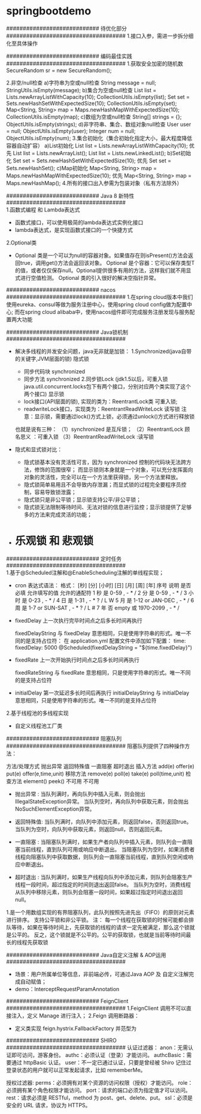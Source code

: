 # springbootdemo
############################ 待优化部分 ####################################
1.接口入参，需进一步拆分细化至具体操作


############################ 编码最佳实践 ####################################
1.获取安全加密的随机数
SecureRandom sr = new SecureRandom();

2.非空/null检查
    a)字符串为空或null检查
        String message = null;
        StringUtils.isEmpty(message);
    b)集合为空或null检查
        List<String> list = Lists.newArrayListWithCapacity(10);
        CollectionUtils.isEmpty(list);
        Set<String> set = Sets.newHashSetWithExpectedSize(10);
        CollectionUtils.isEmpty(set);
        Map<String, String> map = Maps.newHashMapWithExpectedSize(10);
        CollectionUtils.isEmpty(map);
    c)数组为空或null检查
        String[] strings = {};
        ObjectUtils.isEmpty(strings);
    d)非字符串、集合、数组对象null检查
        User user = null;
        ObjectUtils.isEmpty(user);
        Integer num = null;
        ObjectUtils.isEmpty(num);
3.集合初始化（集合初始化指定大小，最大程度降低容器自动扩容）
    a)List初始化
        List<String> list = Lists.newArrayListWithCapacity(10); 优先
        List<String> list = Lists.newArrayList();
        List<String> list = Lists.newLinkedList();
    b)Set初始化
        Set<String> set = Sets.newHashSetWithExpectedSize(10); 优先
        Set<String> set = Sets.newHashSet();
    c)Map初始化
        Map<String, String> map = Maps.newHashMapWithExpectedSize(10); 优先
        Map<String, String> map = Maps.newHashMap();
4.所有的接口出入参需为包装对象（私有方法除外） 
    
    
    
############################ Java 8 新特性 ####################################    
1.函数式编程 和 Lambda表达式
  - 函数式接口，可以使用极简的lambda表达式实例化接口
  - lambda表达式，是实现函数式接口的一个快捷方式
    
2.Optional类
  - Optional 类是一个可以为null的容器对象。如果值存在则isPresent()方法会返回true，调用get()方法会返回该对象。
    Optional 是个容器：它可以保存类型T的值，或者仅仅保存null。Optional提供很多有用的方法，这样我们就不用显式进行空值检测。
    Optional 类的引入很好的解决空指针异常。



############################ nacos ####################################
1.在spring cloud版本中我们使用eureka、consul等做为服务注册中心，使用spring cloud config做为配置中心;
  而在spring cloud alibaba中，使用nacos组件即可完成服务注册发现与服务配置两大功能




############################ Java锁机制 ####################################
- 解决多线程的并发安全问题，java无非就是加锁：
  1.Synchronized(java自带的关键字,JVM层面的锁) 隐式锁
    - 同步代码块 synchronized 
    - 同步方法 synchronized 
  2.同步锁Lock (jdk1.5以后，可重入锁java.util.concurrent.locks包下有两个接口，分别对应两个类实现了这个两个接口) 显示锁
    - lock接口(API层面的锁), 实现的类为：ReentrantLock类 可重入锁;
    - readwriteLock接口，实现类为：ReentrantReadWriteLock 读写锁
  注意：显示锁，需要通过lock()方式上锁，必须通过unlock()方式进行释放锁

  也就是说有三种：
  （1）synchronized 是互斥锁；
  （2）ReentrantLock 顾名思义 ：可重入锁
  （3）ReentrantReadWriteLock :读写锁
  
- 隐式和显式锁对比：
  - 隐式锁基本没有灵活性可言，因为 synchronized 控制的代码块无法跨方法，修饰的范围很窄；
    而显示锁则本身就是一个对象，可以充分发挥面向对象的灵活性，完全可以在一个方法里获得锁，另一个方法里释放。
  - 隐式锁简单易用且不会导致内存泄漏；而显式锁的过程完全要程序员控制，容易导致锁泄露；
  - 隐式锁只是非公平锁；显示锁支持公平/非公平锁；
  - 隐式锁无法限制等待时间、无法对锁的信息进行监控；显示锁提供了足够多的方法来完成灵活的功能；
  
- # 乐观锁 和 悲观锁



############################ 定时任务 ####################################    
1.基于@Scheduled注解和@EnableScheduling注解的单线程实现；
- cron 表达式语法： 
 格式： [秒] [分] [小时] [日] [月] [周] [年]
 序号	说明	    是否必填	  允许填写的值	      允许的通配符
  1	     秒	      是	    0-59	            , - * /
  2	     分	      是	    0-59	            , - * /
  3	     小时	  是	    0-23  	            , - * /
  4	     日	      是	    1-31	            , - * ? / L W
  5	     月	      是	    1-12 or JAN-DEC     , - * /
  6	     周	      是	    1-7 or SUN-SAT      , - * ? / L #
  7	     年	      否	  empty 或 1970-2099    , - * /
  
- fixedDelay
  上一次执行完毕时间点之后多长时间再执行
  
  fixedDelayString
  与 fixedDelay 意思相同，只是使用字符串的形式。唯一不同的是支持占位符：
  在 application.yml 配置文件中添加如下配置：
  time:
    fixedDelay: 5000
  @Scheduled(fixedDelayString = "${time.fixedDelay}")
  
- fixedRate
  上一次开始执行时间点之后多长时间再执行
  
  fixedRateString
  与 fixedRate 意思相同，只是使用字符串的形式。唯一不同的是支持占位符
  
- initialDelay
  第一次延迟多长时间后再执行
  initialDelayString
  与 initialDelay 意思相同，只是使用字符串的形式。唯一不同的是支持占位符
  
  
2.基于线程池的多线程实现
- 自定义线程池工厂类



############################ 阻塞队列 ####################################
阻塞队列提供了四种操作方法：

  方法/处理方式      抛出异常      返回特殊值      一直阻塞      超时退出
  插入方法           add(e)       offer(e)      put(e)       offer(e,time,unit)
  移除方法          remove(e)     poll(e)       take(e)      poll(time,unit)
  检查方法          element()     peek()        不可用        不可用
  
  
- 抛出异常  : 当队列满时，再向队列中插入元素，则会抛出IllegalStateException异常。
             当队列空时，再向队列中获取元素，则会抛出NoSuchElementException异常。
             
- 返回特殊值: 当队列满时，向队列中添加元素，则返回false，否则返回true。
             当队列为空时，向队列中获取元素，则返回null，否则返回元素。
- 一直阻塞  : 当阻塞队列满时，如果生产者向队列中插入元素，则队列会一直阻塞当前线程，直到队列可用或响应中断退出。
             当阻塞队列为空时，如果消费者线程向阻塞队列中获取数据，则队列会一直阻塞当前线程，直到队列空闲或响应中断退出。
             
- 超时退出  : 当队列满时，如果生产线程向队列中添加元素，则队列会阻塞生产线程一段时间，超过指定的时间则退出返回false。
             当队列为空时，消费线程从队列中移除元素，则队列会阻塞一段时间，如果超过指定时间退出返回null。

1.是一个用数组实现的有界阻塞队列，此队列按照先进先出（FIFO）的原则对元素进行排序。
  支持公平锁和非公平锁。
  注：
  每一个线程在获取锁的时候可能都会排队等待，如果在等待时间上，先获取锁的线程的请求一定先被满足，那么这个锁就是公平的。
  反之，这个锁就是不公平的。公平的获取锁，也就是当前等待时间最长的线程先获取锁
  
  
  
  
############################ Java自定义注解 & AOP运用 #################################### 
- 场景：用户所属单位等信息，非前端必传，可通过Java AOP 及 自定义注解完成自动赋值；
- demo：InterceptRequestParamAnnotation




############################ FeignClient #################################### 
1.FeignClient 调用不可以直接注入，定义 Manage 进行注入；
2.Feign 调用断路器：
  - 定义类实现 feign.hystrix.FallbackFactory 并范型为





      
############################ SHIRO ####################################
认证过滤器：
anon：无需认证即可访问，游客身份。
authc：必须认证（登录）才能访问。
authcBasic：需要通过 httpBasic 认证。
user：不一定已通过认证，只要是曾经被 Shiro 记住过登录状态的用户就可以正常发起请求，比如 rememberMe。

授权过滤器:
perms：必须拥有对某个资源的访问权限（授权）才能访问。
role：必须拥有某个角色权限才能访问。
port：请求的端口必须为指定值才可以访问。
rest：请求必须是 RESTful，method 为 post、get、delete、put。
ssl：必须是安全的 URL 请求，协议为 HTTPS。